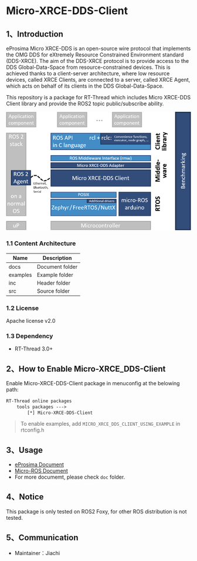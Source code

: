 # Micro-XRCE-DDS-Client

## 1、Introduction

eProsima Micro XRCE-DDS is an open-source wire protocol that implements the OMG DDS for eXtremely Resource Constrained Environment standard (DDS-XRCE). The aim of the DDS-XRCE protocol is to provide access to the DDS Global-Data-Space from resource-constrained devices. This is achieved thanks to a client-server architecture, where low resource devices, called XRCE Clients, are connected to a server, called XRCE Agent, which acts on behalf of its clients in the DDS Global-Data-Space.

This repository is a package for RT-Thread which includes Micro XRCE-DDS Client library and provide the ROS2 topic public/subscribe ability.

![Micro-ROS Architecture](./docs/figures/micro-ROS_architecture.png)

### 1.1 Content Architecture

| Name | Description |
| ---- | ---- |
| docs  | Document folder |
| examples | Example folder |
| inc  | Header folder |
| src  | Source folder |

### 1.2 License

Apache license v2.0

### 1.3 Dependency

- RT-Thread 3.0+

## 2、How to Enable Micro-XRCE_DDS-Client

Enable Micro-XRCE-DDS-Client package in menuconfig at the belowing path:

```
RT-Thread online packages
    tools packages --->
        [*] Micro-XRCE-DDS-Client
```

> To enable examples, add `MICRO_XRCE_DDS_CLIENT_USING_EXAMPLE` in rtconfig.h

## 3、Usage

* [eProsima Document](https://micro-xrce-dds.docs.eprosima.com/en/latest/)
* [Micro-ROS Document](https://micro-ros.github.io/docs/concepts/middleware/Micro_XRCE-DDS/)
* For more documemt, please check `doc` folder.

## 4、Notice

This package is only tested on ROS2 Foxy, for other ROS distribution is not tested.

## 5、Communication

* Maintainer：Jiachi
